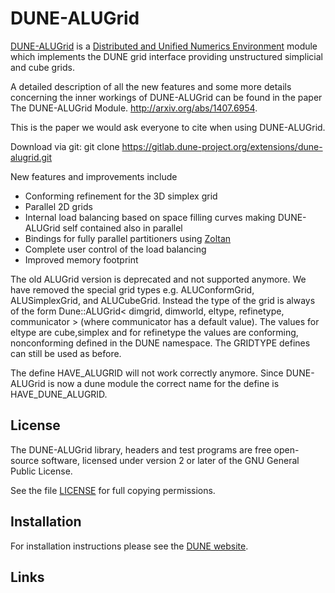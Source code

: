 DUNE-ALUGrid
============

[DUNE-ALUGrid][0] is a [Distributed and Unified Numerics Environment][1]
module which implements the DUNE grid interface
providing unstructured simplicial and cube grids.

A detailed description of all the new features and some more
details concerning the inner workings of DUNE-ALUGrid can be found
in the paper The DUNE-ALUGrid Module. http://arxiv.org/abs/1407.6954.

This is the paper we would ask everyone to cite when using DUNE-ALUGrid.

Download via git:
git clone https://gitlab.dune-project.org/extensions/dune-alugrid.git

New features and improvements include

  *  Conforming refinement for the 3D simplex grid
  *  Parallel 2D grids
  *  Internal load balancing based on space filling curves
     making DUNE-ALUGrid self contained also in parallel
  *  Bindings for fully parallel partitioners using [Zoltan][3]
  *  Complete user control of the load balancing
  *  Improved memory footprint

The old ALUGrid version is deprecated and not supported anymore.
We have removed the special grid types e.g. ALUConformGrid, ALUSimplexGrid, and ALUCubeGrid.
Instead the type of the grid is always of the form
Dune::ALUGrid< dimgrid, dimworld, eltype, refinetype, communicator > (where communicator has a default value). The values for eltype are cube,simplex and for refinetype the values are conforming, nonconforming defined in the DUNE namespace.
The GRIDTYPE defines can still be used as before.

The define HAVE_ALUGRID will not work correctly anymore. Since DUNE-ALUGrid is now
a dune module the correct name for the define is HAVE_DUNE_ALUGRID.

License
-------

The DUNE-ALUGrid library, headers and test programs are free open-source software,
licensed under version 2 or later of the GNU General Public License.

See the file [LICENSE][4] for full copying permissions.

Installation
------------

For installation instructions please see the [DUNE website][2].

Links
-----

 [0]: https://gitlab.dune-project.org/extensions/dune-alugrid
 [1]: http://www.dune-project.org
 [2]: http://www.dune-project.org/doc/installation-notes.html
 [3]: http://www.cs.sandia.gov/Zoltan/
 [4]: LICENSE
